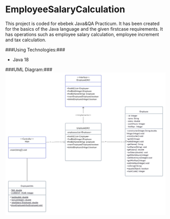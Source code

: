 # EmployeeSalaryCalculation
This project is coded for ebebek Java&QA Practicum. It has been created for the basics of the Java language and the given firstcase requirements. It has operations such as employee salary calculation, employee increment and tax calculation.

###Using Technologies:###
- Java 18

###UML Diagram:###
![diagram](https://github.com/BatuhanOnder/EmployeeSalaryCalculation/blob/master/EmployeeDiagram.jpg)
